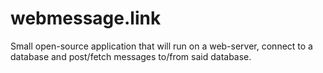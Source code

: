 # webmessage.link
Small open-source application that will run on a web-server, connect to a database and post/fetch messages to/from said database.
